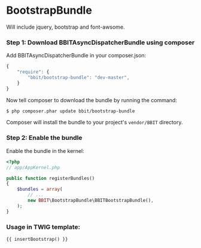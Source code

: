 BootstrapBundle
===============



Will include jquery, bootstrap and font-awsome.


### Step 1: Download BBITAsyncDispatcherBundle using composer

Add BBITAsyncDispatcherBundle in your composer.json:

```js
{
    "require": {
        "bbit/bootstrap-bundle": "dev-master",
    }
}
```

Now tell composer to download the bundle by running the command:

``` bash
$ php composer.phar update bbit/bootstrap-bundle
```

Composer will install the bundle to your project's `vendor/BBIT` directory.

### Step 2: Enable the bundle

Enable the bundle in the kernel:

``` php
<?php
// app/AppKernel.php

public function registerBundles()
{
    $bundles = array(
        // ...
        new BBIT\BootstrapBundle\BBITBootstrapBundle(),
    );
}
```


### Usage in TWIG template:

``` twig
{{ insertBootstrap() }}
```
